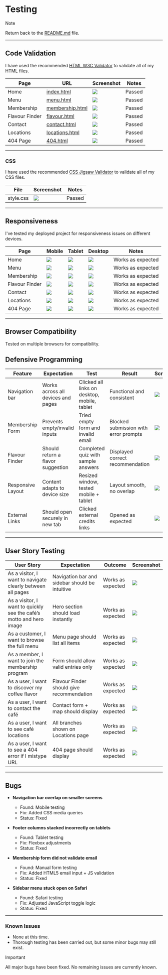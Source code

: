 # Testing

> [!NOTE]
> Return back to the [README.md](README.md) file.

---

## Code Validation

I have used the recommended [HTML W3C Validator](https://validator.w3.org) to validate all of my HTML files.

| Page | URL | Screenshot | Notes |
| --- | --- | --- | --- |
| Home | [index.html](https://md-minhazul-alam.github.io/Second-Project) | ![](/assets/image/testing/html-validate-home.png) | Passed |
| Menu | [menu.html](https://md-minhazul-alam.github.io/Second-Project/menu) | ![](/assets/image/testing/html-validate-menu.png) | Passed |
| Membership | [membership.html](https://md-minhazul-alam.github.io/Second-Project/membership) | ![](/assets/image/testing/html-validate-membership.png) | Passed |
| Flavour Finder | [flavour.html](https://md-minhazul-alam.github.io/Second-Project/flavour) | ![](/assets/image/testing/html-validate-flavour.png) | Passed |
| Contact | [contact.html](https://md-minhazul-alam.github.io/Second-Project/contact) | ![](/assets/image/testing/html-validate-contact.png) | Passed |
| Locations | [locations.html](https://md-minhazul-alam.github.io/Second-Project/locations) | ![](/assets/image/testing/html-validate-locations.png) | Passed |
| 404 Page | [404.html](https://md-minhazul-alam.github.io/Second-Project/404) | ![](/assets/image/testing/html-validate-404.png) | Passed |

---

### CSS

I have used the recommended [CSS Jigsaw Validator](https://jigsaw.w3.org/css-validator) to validate all of my CSS files.

| File | Screenshot | Notes |
| --- | --- | --- |
| style.css | ![](/assets/image/testing/css-validate-style.png) | Passed |

---
## Responsiveness

I've tested my deployed project for responsiveness issues on different devices.

| Page | Mobile | Tablet | Desktop | Notes |
| --- | --- | --- | --- | --- |
| Home | ![](/assets/image/screenshot/home-mob.png) | ![](/assets/image/screenshot/home-tab.png) | ![](/assets/image/screenshot/home-desk.png) | Works as expected |
| Menu | ![](/assets/image/screenshot/menu-mob.png) | ![](/assets/image/screenshot/menu-tab.png) | ![](/assets/image/screenshot/menu-desk.png) | Works as expected |
| Membership | ![](/assets/image/screenshot/membership-mob.png) | ![](/assets/image/screenshot/membership-tab.png) | ![](/assets/image/screenshot/membership-desk.png) | Works as expected |
| Flavour Finder | ![](/assets/image/screenshot/flavour-mob.png) | ![](/assets/image/screenshot/flavour-tab.png) | ![](/assets/image/screenshot/flavour-desk.png) | Works as expected |
| Contact | ![](/assets/image/screenshot/contact-mob.png) | ![](/assets/image/screenshot/contact-tab.png) | ![](/assets/image/screenshot/contact-desk.png) | Works as expected |
| Locations | ![](/assets/image/screenshot/location-mob.png) | ![](/assets/image/screenshot/location-tab.png) | ![](/assets/image/screenshot/location-desk.png) | Works as expected |
| 404 Page | ![](/assets/image/screenshot/404-mob.png) | ![](/assets/image/screenshot/404-tab.png) | ![](/assets/image/screenshot/404-desk.png) | Works as expected |

---

## Browser Compatibility

Tested on multiple browsers for compatibility.



## Defensive Programming

| Feature | Expectation | Test | Result | Screenshot |
| --- | --- | --- | --- | --- |
| Navigation bar | Works across all devices and pages | Clicked all links on desktop, mobile, tablet | Functional and consistent | ![](/assets/image/testing/nav-test.png) |
| Membership Form | Prevents empty/invalid inputs | Tried empty form and invalid email | Blocked submission with error prompts | ![](/assets/image/testing/form-validate.png) |
| Flavour Finder | Should return a flavor suggestion | Completed quiz with sample answers | Displayed correct recommendation | ![](/assets/image/testing/flavour-test.png) |
| Responsive Layout | Content adapts to device size | Resized window, tested mobile + tablet | Layout smooth, no overlap | ![](/assets/image/testing/responsive-test.png) |
| External Links | Should open securely in new tab | Clicked external credits links | Opened as expected | ![](/assets/image/testing/external-link.png) |

---

## User Story Testing

| User Story | Expectation | Outcome | Screenshot |
| --- | --- | --- | --- |
| As a visitor, I want to navigate clearly between all pages | Navigation bar and sidebar should be intuitive | Works as expected | ![](/assets/image/screenshot/navbar-desktop.png) |
| As a visitor, I want to quickly see the café’s motto and hero image | Hero section should load instantly | Works as expected | ![](/assets/image/screenshot/hero.png) |
| As a customer, I want to browse the full menu | Menu page should list all items | Works as expected | ![](/assets/image/screenshot/menu-desk.png) |
| As a member, I want to join the membership program | Form should allow valid entries only | Works as expected | ![](/assets/image/screenshot/membership-desk.png) |
| As a user, I want to discover my coffee flavor | Flavour Finder should give recommendation | Works as expected | ![](/assets/image/screenshot/flavour-desk.png) |
| As a user, I want to contact the café | Contact form + map should display | Works as expected | ![](/assets/image/screenshot/contact-desk.png) |
| As a user, I want to see café locations | All branches shown on Locations page | Works as expected | ![](/assets/image/screenshot/location-desk.png) |
| As a user, I want to see a 404 error if I mistype URL | 404 page should display | Works as expected | ![](/assets/image/screenshot/404-desk.png) |

---

## Bugs

- **Navigation bar overlap on smaller screens**  
  - Found: Mobile testing  
  - Fix: Added CSS media queries  
  - Status: Fixed  

- **Footer columns stacked incorrectly on tablets**  
  - Found: Tablet testing  
  - Fix: Flexbox adjustments  
  - Status: Fixed  

- **Membership form did not validate email**  
  - Found: Manual form testing  
  - Fix: Added HTML5 email input + JS validation  
  - Status: Fixed  

- **Sidebar menu stuck open on Safari**  
  - Found: Safari testing  
  - Fix: Adjusted JavaScript toggle logic  
  - Status: Fixed  

---

### Known Issues
- None at this time.  
- Thorough testing has been carried out, but some minor bugs may still exist.

> [!IMPORTANT]
> All major bugs have been fixed. No remaining issues are currently known.

